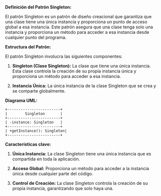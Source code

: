 **Definición del Patrón Singleton:**

El patrón Singleton es un patrón de diseño creacional que garantiza que una clase tiene una única instancia y proporciona un punto de acceso global a esa instancia. Este patrón asegura que una clase tenga solo una instancia y proporciona un método para acceder a esa instancia desde cualquier punto del programa.

**Estructura del Patrón:**

El patrón Singleton involucra las siguientes componentes:

1. **Singleton (Clase Singleton):** La clase que tiene una única instancia. Esta clase controla la creación de su propia instancia única y proporciona un método para acceder a esa instancia.

2. **Instancia Única:** La única instancia de la clase Singleton que se crea y se comparte globalmente.

**Diagrama UML:**

```plaintext
+------------------------+
|        Singleton       |
+------------------------+
| -instance: Singleton   |
+------------------------+
| +getInstance(): Singleton|
+------------------------+
```

**Características clave:**

1. **Única Instancia:** La clase Singleton tiene una única instancia que es compartida en toda la aplicación.

2. **Acceso Global:** Proporciona un método para acceder a la instancia única desde cualquier parte del código.

3. **Control de Creación:** La clase Singleton controla la creación de su propia instancia, garantizando que solo haya una.

